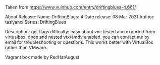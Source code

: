 Taken from https://www.vulnhub.com/entry/driftingblues-4,661/ 

About Release:
    Name: DriftingBlues: 4
    Date release: 08 Mar 2021
    Author: tasiyanci
    Series: DriftingBlues

Description:
    get flags
    difficulty: easy
    about vm: tested and exported from virtualbox. dhcp and nested vtx/amdv enabled. you can contact me by email for troubleshooting or questions.
    This works better with VirtualBox rather than VMware. 

Vagrant box made by RedHatAugust
